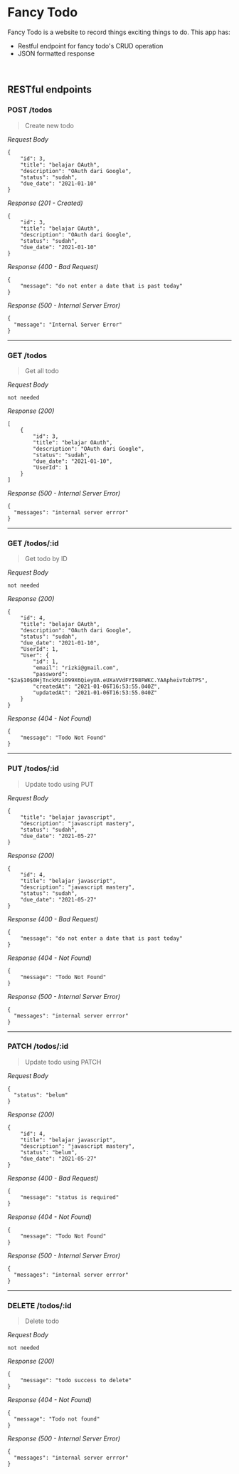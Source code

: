 # Fancy Todo

Fancy Todo is a website to record things exciting things to do. This app has:

- Restful endpoint for fancy todo's CRUD operation
- JSON formatted response

&nbsp;

## RESTful endpoints

### POST /todos

> Create new todo

_Request Body_

```
{
    "id": 3,
    "title": "belajar OAuth",
    "description": "OAuth dari Google",
    "status": "sudah",
    "due_date": "2021-01-10"
}
```

_Response (201 - Created)_

```
{
    "id": 3,
    "title": "belajar OAuth",
    "description": "OAuth dari Google",
    "status": "sudah",
    "due_date": "2021-01-10"
}
```

_Response (400 - Bad Request)_

```
{
    "message": "do not enter a date that is past today"
}
```

_Response (500 - Internal Server Error)_

```
{
  "message": "Internal Server Error"
}
```

---

### GET /todos

> Get all todo

_Request Body_

```
not needed
```

_Response (200)_

```
[
    {
        "id": 3,
        "title": "belajar OAuth",
        "description": "OAuth dari Google",
        "status": "sudah",
        "due_date": "2021-01-10",
        "UserId": 1
    }
]
```

_Response (500 - Internal Server Error)_

```
{
  "messages": "internal server errror"
}
```

---

### GET /todos/:id

> Get todo by ID

_Request Body_

```
not needed
```

_Response (200)_

```
{
    "id": 4,
    "title": "belajar OAuth",
    "description": "OAuth dari Google",
    "status": "sudah",
    "due_date": "2021-01-10",
    "UserId": 1,
    "User": {
        "id": 1,
        "email": "rizki@gmail.com",
        "password": "$2a$10$0HjTnckMzi099X6QieyUA.eUXaVVdFYI98FWKC.YAApheivTobTPS",
        "createdAt": "2021-01-06T16:53:55.040Z",
        "updatedAt": "2021-01-06T16:53:55.040Z"
    }
}
```

_Response (404 - Not Found)_

```
{
    "message": "Todo Not Found"
}
```

---

### PUT /todos/:id

> Update todo using PUT

_Request Body_

```
{
    "title": "belajar javascript",
    "description": "javascript mastery",
    "status": "sudah",
    "due_date": "2021-05-27"
}
```

_Response (200)_

```
{
    "id": 4,
    "title": "belajar javascript",
    "description": "javascript mastery",
    "status": "sudah",
    "due_date": "2021-05-27"
}
```

_Response (400 - Bad Request)_

```
{
    "message": "do not enter a date that is past today"
}
```

_Response (404 - Not Found)_

```
{
    "message": "Todo Not Found"
}
```

_Response (500 - Internal Server Error)_

```
{
  "messages": "internal server errror"
}
```

---

### PATCH /todos/:id

> Update todo using PATCH

_Request Body_

```
{
  "status": "belum"
}
```

_Response (200)_

```
{
    "id": 4,
    "title": "belajar javascript",
    "description": "javascript mastery",
    "status": "belum",
    "due_date": "2021-05-27"
}
```

_Response (400 - Bad Request)_

```
{
    "message": "status is required"
}
```

_Response (404 - Not Found)_

```
{
    "message": "Todo Not Found"
}
```

_Response (500 - Internal Server Error)_

```
{
  "messages": "internal server errror"
}
```

---

### DELETE /todos/:id

> Delete todo

_Request Body_

```
not needed
```

_Response (200)_

```
{
    "message": "todo success to delete"
}
```

_Response (404 - Not Found)_

```
{
  "message": "Todo not found"
}
```

_Response (500 - Internal Server Error)_

```
{
  "messages": "internal server errror"
}
```
